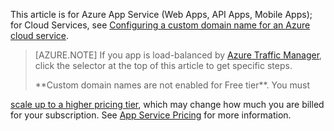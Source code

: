 This article is for Azure App Service (Web Apps, API Apps, Mobile Apps); for Cloud Services, see 
[Configuring a custom domain name for an Azure cloud service](/documentation/articles/cloud-services-custom-domain-name/).

> [AZURE.NOTE]  If you app is load-balanced by [Azure Traffic Manager](/home/features/traffic-manager/), 
click the selector at the top of this article to get specific steps.
><p> **Custom domain names are not enabled for Free tier**. You must
[scale up to a higher pricing tier](/documentation/articles/web-sites-scale/), which may change how much you are billed for your subscription. 
See [App Service Pricing](/pricing/details/app-service/) for more information.